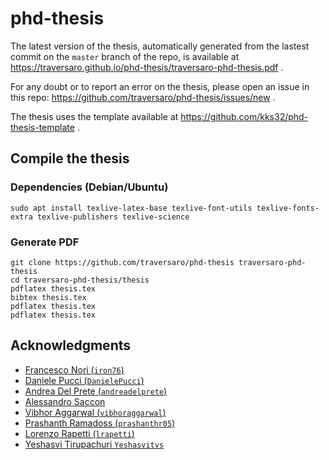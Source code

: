 # phd-thesis

The latest version of the thesis, automatically generated from the lastest commit on the `master` branch of the repo, is available at https://traversaro.github.io/phd-thesis/traversaro-phd-thesis.pdf .

For any doubt or to report an error on the thesis, please open an issue in this repo: https://github.com/traversaro/phd-thesis/issues/new .

The thesis uses the template available at https://github.com/kks32/phd-thesis-template .

## Compile the thesis 

### Dependencies (Debian/Ubuntu)
~~~
sudo apt install texlive-latex-base texlive-font-utils texlive-fonts-extra texlive-publishers texlive-science
~~~

### Generate PDF 
~~~
git clone https://github.com/traversaro/phd-thesis traversaro-phd-thesis
cd traversaro-phd-thesis/thesis
pdflatex thesis.tex
bibtex thesis.tex
pdflatex thesis.tex
pdflatex thesis.tex
~~~

## Acknowledgments  
* [Francesco Nori (`iron76`)](https://github.com/iron76)
* [Daniele Pucci (`DanielePucci`)](https://github.com/DanielePucci)
* [Andrea Del Prete (`andreadelprete`)](https://github.com/andreadelprete)
* [Alessandro Saccon](http://www.dct.tue.nl/asaccon/)
* [Vibhor Aggarwal (`vibhoraggarwal`)](https://github.com/vibhoraggarwal)
* [Prashanth Ramadoss (`prashanthr05`)](https://github.com/prashanthr05)
* [Lorenzo Rapetti (`lrapetti`)](https://github.com/lrapetti)
* [Yeshasvi Tirupachuri `Yeshasvitvs`](https://github.com/Yeshasvitvs)

